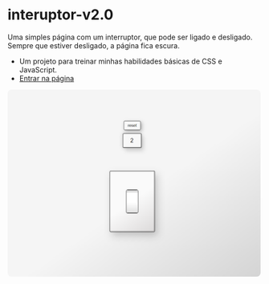 # interuptor-v2.0
 Uma simples página com um interruptor, que pode ser ligado e desligado. Sempre que estiver desligado, a página fica escura. 
 - Um projeto para treinar minhas habilidades básicas de CSS e JavaScript.
 - <a target="_blank" href="https://filipemartins-dev.github.io/interuptor-v2.0/">Entrar na página</a> 

 <img src="./print.png" style="border-radius: 8px;">
